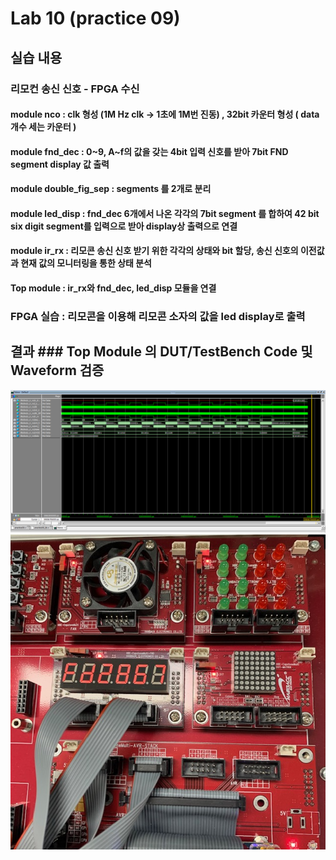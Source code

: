 # Lab 10 (practice 09)

## 실습 내용

### **리모컨 송신 신호 - FPGA 수신**

#### **module nco** : clk 형성 (1M Hz clk -> 1초에 1M번 진동) , 32bit 카운터 형성 ( data 개수 세는 카운터 )

#### **module fnd_dec** : 0~9, A~f의 값을 갖는 4bit 입력 신호를 받아 7bit FND segment display 값 출력

#### **module double_fig_sep** : segments 를 2개로 분리 

#### **module led_disp** : fnd_dec 6개에서 나온 각각의 7bit segment 를 합하여 42 bit six digit segment를 입력으로 받아 display상 출력으로 연결 

#### **module ir_rx** : 리모콘 송신 신호 받기 위한 각각의 상태와 bit 할당, 송신 신호의 이전값과 현재 값의 모니터링을 통한 상태 분석

#### **Top module** : ir_rx와 fnd_dec, led_disp 모듈을 연결

### FPGA 실습  : 리모콘을 이용해 리모콘 소자의 값을 led display로 출력


## 결과 ### **Top Module 의 DUT/TestBench Code 및 Waveform 검증**
![](https://github.com/tweetyzz/LogicDesign/blob/master/practice09/%EC%BA%A1%EC%B2%98.(practice09).PNG)
![](https://github.com/tweetyzz/LogicDesign/blob/master/practice09/practice09%20%EC%82%AC%EC%A7%84.jpg)